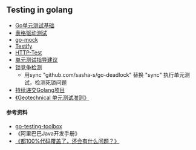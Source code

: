## Testing in golang

+ [Go单元测试基础](./basic.md)
+ [表格驱动测试](./table_driven_test.md)
+ [go-mock](./mock.md)
+ [Testify](./testify.md)
+ [HTTP-Test](./http_test.md)
+ [单元测试指导建议](./单元测试建议.pdf)
+ [锁竞争检测](https://github.com/sasha-s/go-deadlock)
  + 用sync "github.com/sasha-s/go-deadlock" 替换 "sync" 执行单元测试，检测死锁问题
+ [持续递交Golang项目](http://feixiao.github.io/2017/08/17/BuildGolangProjectInJenkins/)
+ [《Geotechnical 单元测试准则》](https://github.com/yangyubo/zh-unit-testing-guidelines) 

#### 参考资料
+ [go-testing-toolbox](https://nathany.com/go-testing-toolbox/)
+ 《阿里巴巴Java开发手册》
+ [《都100%代码覆盖了，还会有什么问题？》](http://insights.thoughtworks.cn/code-coverage-2/)


